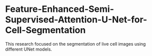 # Feature-Enhanced-Semi-Supervised-Attention-U-Net-for-Cell-Segmentation
This research focused on the segmentation of live cell images using different UNet models. 
